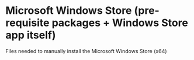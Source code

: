 # Microsoft Windows Store (pre-requisite packages + Windows Store app itself)
Files needed to manually install the Microsoft Windows Store (x64)
